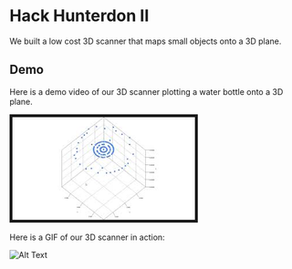 # Hack Hunterdon II
We built a low cost 3D scanner that maps small objects onto a 3D plane.

## Demo
Here is a demo video of our 3D scanner plotting a water bottle onto a 3D plane.

<a href="https://www.youtube.com/watch?v=kriLClf-bYc" target="_blank"><img src="preview_pic.jpg" 
alt="IMAGE ALT TEXT HERE" border="5" /></a>

Here is a GIF of our 3D scanner in action:

![Alt Text](3D-Scanner-Demo.gif)


